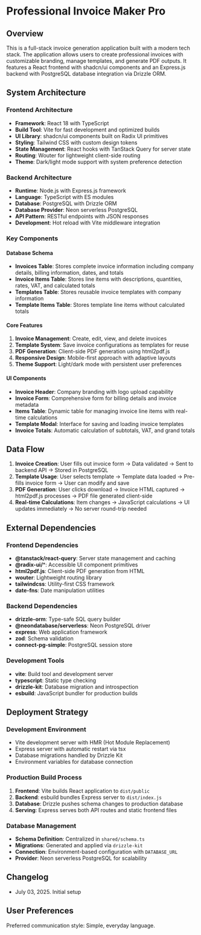 # Professional Invoice Maker Pro

## Overview

This is a full-stack invoice generation application built with a modern tech stack. The application allows users to create professional invoices with customizable branding, manage templates, and generate PDF outputs. It features a React frontend with shadcn/ui components and an Express.js backend with PostgreSQL database integration via Drizzle ORM.

## System Architecture

### Frontend Architecture
- **Framework**: React 18 with TypeScript
- **Build Tool**: Vite for fast development and optimized builds
- **UI Library**: shadcn/ui components built on Radix UI primitives
- **Styling**: Tailwind CSS with custom design tokens
- **State Management**: React hooks with TanStack Query for server state
- **Routing**: Wouter for lightweight client-side routing
- **Theme**: Dark/light mode support with system preference detection

### Backend Architecture
- **Runtime**: Node.js with Express.js framework
- **Language**: TypeScript with ES modules
- **Database**: PostgreSQL with Drizzle ORM
- **Database Provider**: Neon serverless PostgreSQL
- **API Pattern**: RESTful endpoints with JSON responses
- **Development**: Hot reload with Vite middleware integration

### Key Components

#### Database Schema
- **Invoices Table**: Stores complete invoice information including company details, billing information, dates, and totals
- **Invoice Items Table**: Stores line items with descriptions, quantities, rates, VAT, and calculated totals
- **Templates Table**: Stores reusable invoice templates with company information
- **Template Items Table**: Stores template line items without calculated totals

#### Core Features
1. **Invoice Management**: Create, edit, view, and delete invoices
2. **Template System**: Save invoice configurations as templates for reuse
3. **PDF Generation**: Client-side PDF generation using html2pdf.js
4. **Responsive Design**: Mobile-first approach with adaptive layouts
5. **Theme Support**: Light/dark mode with persistent user preferences

#### UI Components
- **Invoice Header**: Company branding with logo upload capability
- **Invoice Form**: Comprehensive form for billing details and invoice metadata
- **Items Table**: Dynamic table for managing invoice line items with real-time calculations
- **Template Modal**: Interface for saving and loading invoice templates
- **Invoice Totals**: Automatic calculation of subtotals, VAT, and grand totals

## Data Flow

1. **Invoice Creation**: User fills out invoice form → Data validated → Sent to backend API → Stored in PostgreSQL
2. **Template Usage**: User selects template → Template data loaded → Pre-fills invoice form → User can modify and save
3. **PDF Generation**: User clicks download → Invoice HTML captured → html2pdf.js processes → PDF file generated client-side
4. **Real-time Calculations**: Item changes → JavaScript calculations → UI updates immediately → No server round-trip needed

## External Dependencies

### Frontend Dependencies
- **@tanstack/react-query**: Server state management and caching
- **@radix-ui/***: Accessible UI component primitives
- **html2pdf.js**: Client-side PDF generation from HTML
- **wouter**: Lightweight routing library
- **tailwindcss**: Utility-first CSS framework
- **date-fns**: Date manipulation utilities

### Backend Dependencies
- **drizzle-orm**: Type-safe SQL query builder
- **@neondatabase/serverless**: Neon PostgreSQL driver
- **express**: Web application framework
- **zod**: Schema validation
- **connect-pg-simple**: PostgreSQL session store

### Development Tools
- **vite**: Build tool and development server
- **typescript**: Static type checking
- **drizzle-kit**: Database migration and introspection
- **esbuild**: JavaScript bundler for production builds

## Deployment Strategy

### Development Environment
- Vite development server with HMR (Hot Module Replacement)
- Express server with automatic restart via tsx
- Database migrations handled by Drizzle Kit
- Environment variables for database connection

### Production Build Process
1. **Frontend**: Vite builds React application to `dist/public`
2. **Backend**: esbuild bundles Express server to `dist/index.js`
3. **Database**: Drizzle pushes schema changes to production database
4. **Serving**: Express serves both API routes and static frontend files

### Database Management
- **Schema Definition**: Centralized in `shared/schema.ts`
- **Migrations**: Generated and applied via `drizzle-kit`
- **Connection**: Environment-based configuration with `DATABASE_URL`
- **Provider**: Neon serverless PostgreSQL for scalability

## Changelog

- July 03, 2025. Initial setup

## User Preferences

Preferred communication style: Simple, everyday language.